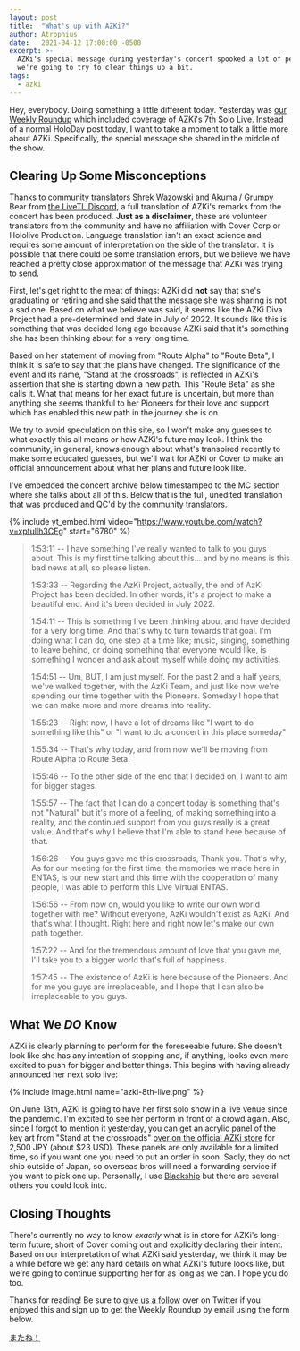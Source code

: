 ```yaml
---
layout: post
title:  "What's up with AZKi?"
author: Atrophius
date:   2021-04-12 17:00:00 -0500
excerpt: >-
  AZKi's special message during yesterday's concert spooked a lot of people, so
  we're going to try to clear things up a bit.
tags:
  - azki
---
```


Hey, everybody. Doing something a little different today. Yesterday was
[our Weekly Roundup][Roundup6] which included coverage of AZKi's 7th Solo Live.
Instead of a normal HoloDay post today, I want to take a moment to talk a little
more about AZKi. Specifically, the special message she shared in the middle of
the show.

## Clearing Up Some Misconceptions

Thanks to community translators Shrek Wazowski and Akuma / Grumpy Bear from
[the LiveTL Discord][LiveTLDiscord], a full translation of AZKi's remarks from
the concert has been produced. **Just as a disclaimer**, these are volunteer
translators from the community and have no affiliation with Cover Corp or
Hololive Production. Language translation isn't an exact science and requires
some amount of interpretation on the side of the translator. It is possible that
there could be some translation errors, but we believe we have reached a pretty
close approximation of the message that AZKi was trying to send.

First, let's get right to the meat of things: AZKi did **not** say that she's
graduating or retiring and she said that the message she was sharing is not a
sad one. Based on what we believe was said, it seems like the AZKi Diva Project
had a pre-determined end date in July of 2022. It sounds like this is something
that was decided long ago because AZKi said that it's something she has been
thinking about for a very long time.

Based on her statement of moving from "Route Alpha" to "Route Beta", I think it
is safe to say that the plans have changed. The significance of the event and
its name, "Stand at the crossroads", is reflected in AZKi's assertion that she
is starting down a new path. This "Route Beta" as she calls it. What that means
for her exact future is uncertain, but more than anything she seems thankful to
her Pioneers for their love and support which has enabled this new path in the
journey she is on.

We try to avoid speculation on this site, so I won't make any guesses to what
exactly this all means or how AZKi's future may look. I think the community,
in general, knows enough about what's transpired recently to make some educated
guesses, but we'll wait for AZKi or Cover to make an official announcement about
what her plans and future look like.

I've embedded the concert archive below timestamped to the MC section where she
talks about all of this. Below that is the full, unedited translation that was
produced and QC'd by the community translators.

{% include yt_embed.html video="https://www.youtube.com/watch?v=xptulIh3CEg" start="6780" %}

> 1:53:11 -- I have something I've really wanted to talk to you guys about. This is my first time talking about this… and by no means is this bad news at all, so please listen.
> 
> 1:53:33 -- Regarding the AzKi Project, actually, the end of AzKi Project has been decided. In other words, it's a project to make a beautiful end. And it's been decided in July 2022.
> 
> 1:54:11 -- This is something I've been thinking about and have decided for a very long time. And that's why to turn towards that goal. I'm doing what I can do, one step at a time like; music, singing, something to leave behind, or doing something that everyone would like, is something I wonder and ask about myself while doing my activities.
> 
> 1:54:51 -- Um, BUT, I am just myself. For the past 2 and a half years, we've walked together, with the AzKi Team, and just like now we're spending our time together with the Pioneers. Someday I hope that we can make more and more dreams into reality. 
> 
> 1:55:23 -- Right now, I have a lot of dreams like "I want to do something like this" or "I want to do a concert in this place someday"
> 
> 1:55:34 -- That's why today, and from now we'll be moving from Route Alpha to Route Beta.
> 
> 1:55:46 -- To the other side of the end that I decided on, I want to aim for bigger stages. 
> 
> 1:55:57 -- The fact that I can do a concert today is something that's not "Natural" but it's more of a feeling, of making something into a reality, and the continued support from you guys really is a great value. And that's why I believe that I'm able to stand here because of that.
> 
> 1:56:26 -- You guys gave me this crossroads, Thank you. That's why, As for our meeting for the first time, the memories we made here in ENTAS, is our new start and this time with the cooperation of many people, I was able to perform this Live Virtual ENTAS.
> 
> 1:56:56 -- From now on, would you like to write our own world together with me? Without everyone, AzKi wouldn't exist as AzKi. And that's what I thought. Right here and right now let's make our own path together. 
> 
> 1:57:22 -- And for the tremendous amount of love that you gave me, I'll take you to a bigger world that's full of happiness.
> 
> 1:57:45 -- The existence of AzKi is here because of the Pioneers. And for me you guys are irreplaceable, and I hope that I can also be irreplaceable to you guys.

## What We _DO_ Know

AZKi is clearly planning to perform for the foreseeable future. She doesn't look
like she has any intention of stopping and, if anything, looks even more excited
to push for bigger and better things. This begins with having already
announced her next solo live:

{% include image.html name="azki-8th-live.png" %}

On June 13th, AZKi is going to have her first solo show in a live venue
since the pandemic. I'm excited to see her perform in front of a crowd again.
Also, since I forgot to mention it yesterday, you can get an acrylic panel of
the key art from "Stand at the crossroads"
[over on the official AZKi store][AZKiPanel] for 2,500 JPY (about $23 USD).
These panels are only available for a limited time, so if you want one you need
to put an order in soon. Sadly, they do not ship outside of Japan, so overseas
bros will need a forwarding service if you want to pick one up. Personally, I
use [Blackship][Blackship] but there are several others you could look into.

## Closing Thoughts

There's currently no way to know _exactly_ what is in store for AZKi's long-term
future, short of Cover coming out and explicitly declaring their intent. Based
on our interpretation of what AZKi said yesterday, we think it may be a while
before we get any hard details on what AZKi's future looks like, but we're
going to continue supporting her for as long as we can. I hope you do too.

Thanks for reading! Be sure to [give us a follow][TWIHLTwitter] over on Twitter
if you enjoyed this and sign up to get the Weekly Roundup by email using the
form below.

<abbr title="See you!">またね！</abbr>

[TWIHLTwitter]: <https://twitter.com/WeekInHololive>
[TWIHLResources]: </resources>
[Roundup6]: </posts/weekly-roundup-6/>
[LiveTLDiscord]: <https://discord.gg/uJrV3tmthg>
[AZKiPanel]: <https://store.azki-official.com/product/30378>
[Blackship]: <https://blackship.com/>